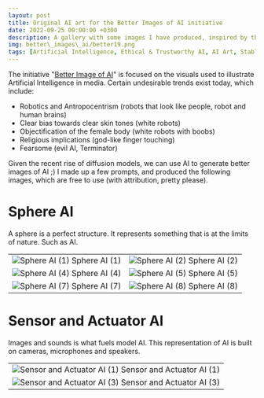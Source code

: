 ```yaml
---
layout: post
title: Original AI art for the Better Images of AI initiative
date: 2022-09-25 00:00:00 +0300
description: A gallery with some images I have produced, inspired by the Better Image of AI initiative.
img: better\_images\_ai/better19.png 
tags: [Artificial Intelligence, Ethical & Trustworthy AI, AI Art, Stable Diffusion, Gallery]
---
```


The initiative "[Better Image of AI](https://betterimagesofai.org/)" is focused on the visuals used to illustrate Artificial Intelligence in media. Certain undesirable trends exist today, which include:
* Robotics and Antropocentrism (robots that look like people, robot and human brains) 
* Clear bias towards clear skin tones (white robots)
* Objectification of the female body (white robots with boobs)
* Religious implications (god-like finger touching)
* Fearsome (evil AI, Terminator)

Given the recent rise of diffusion models, we can use AI to generate better images of AI ;) 
I made up a few prompts, and produced the following images, which are free to use (with attribution, pretty please).

# Sphere AI

A sphere is a perfect structure. It represents something that is at the limits of nature. Such as AI.

| | |
|:-------------------------:|:-------------------------:|
|![Sphere AI (1)]({{site.baseurl}}/assets/img/better_images/better.png) Sphere AI (1)|![Sphere AI (2)]({{site.baseurl}}/assets/img/better_images_ai/better2.png) Sphere AI (2)| ![Sphere AI (3)]({{site.baseurl}}/assets/img/better_images_ai/better10.png) Sphere AI (3)
|![Sphere AI (4)]({{site.baseurl}}/assets/img/better_images/better11.png) Sphere AI (4)|![Sphere AI (5)]({{site.baseurl}}/assets/img/better_images_ai/better12.png) Sphere AI (5)|![Sphere AI (6)]({{site.baseurl}}/assets/img/better_images_ai/better13.png) Sphere AI (6)
|![Sphere AI (7)]({{site.baseurl}}/assets/img/better_images/better16.png) Sphere AI (7)|![Sphere AI (8)]({{site.baseurl}}/assets/img/better_images_ai/better22.png) Sphere AI (8)|![Sphere AI (9)]({{site.baseurl}}/assets/img/better_images_ai/better9.png) Sphere AI (9)

# Sensor and Actuator AI

Images and sounds is what fuels model AI. This representation of AI is built on cameras, microphones and speakers.

| |
|:-------------------------:|
|![Sensor and Actuator AI (1)]({{site.baseurl}}/assets/img/better_images/better3.png) Sensor and Actuator AI (1)|![Sensor and Actuator AI (2)]({{site.baseurl}}/assets/img/better_images/better8.png) Sensor and Actuator AI (2)
|![Sensor and Actuator AI (3)]({{site.baseurl}}/assets/img/better_images/better18.png) Sensor and Actuator AI (3)|![Sensor and Actuator AI (4)]({{site.baseurl}}/assets/img/better_images/better24.png) Sensor and Actuator AI (4)


